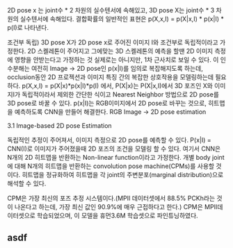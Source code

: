 2D pose x 는 joint수 * 2 차원의 실수텐서에 속해있고, 3D pose X는 joint수 * 3 차원의 실수텐서에 속해있다.
결합확률의 일반적인 표현은 p(X,x,I) = p(X|x,I) * p(x|I) * p(I)로 나타낸다.

조건부 독립) 3D pose X가 2D pose x로 주어진 이미지 I와 조건부로 독립적이라고 가정한다. 2D 스켈레톤이 주어지고 그에맞는 3D 스켈레톤의 예측을 할땐 2D 이미지 측정에 영향을 안받는다고 가정하는 것
실제로는 아니지만, 1차 근사치로 보일 수 있다. 이 인수분해는 여전히 Image -> 2D pose인 p(x|I)를 임의로 복잡해지도록 하는데, occlusion동안 2D 프로젝션과 이미지 특징 간의 복잡한 상호작용을 모델링하는데 필요하다.
 p(X,x,I) = p(X|x)*p(x|I)*p(I) 에서, P(X|x)는 P(X|x,I)에서 3D 포즈인 X와 이미지I가 독립적이라서 제외한 간단한 식이고 Nearest Neighbor 방법으로 2D pose를 3D pose로 바꿀 수 있다. 
 p(x|I)는 RGB이미지에서 2D pose로 바꾸는 것으로, 히트맵을 예측하도록 CNN을 만들어 해결한다.
RGB Image -> 2D pose estimation

3.1 Image-based 2D pose Estimation

독립적인 추정이 주어져서, 이미지 측정으로 2D pose를 예측할 수 있다. P(x|I) = CNN(I)로 이미지가 주어졌을때 2D 포즈의 조건을 모델링 할 수 있다. 여기서 CNN은 N개의 2D 히트맵을 반환하는 Non-linear function이라고 가정한다.
개별 body joint에 대해 N개의 히트맵을 반환하는 convolution pose machine(CPMs)를 사용할 것이다. 히트맵을 정규화하여 히트맵을 각 joint의 주변분포(marginal distribution)으로 해석할 수 있다.

CPM은 가장 최신의 포즈 추정 시스템이다.(MPII 데이터셋에서 88.5% PCKh라는 것이 나온다고 하는데, 가장 최신 값인 90.9%에 매우 근접하다고 한다.) CPM은 MPII데이터셋으로 학습되었으며, 이 모델을 휴먼3.6M 학습셋으로 파인튜닝하였다.
## asdf
